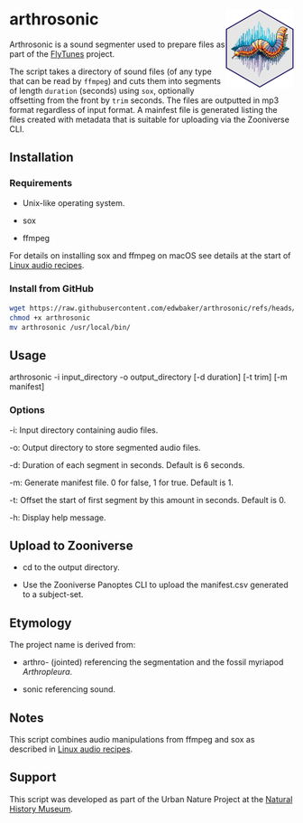 # arthrosonic <img src="imgs/logo.png" align="right" height="138" alt="arthosonic logo" />

Arthrosonic is a sound segmenter used to prepare files as part of the [FlyTunes](https://www.zooniverse.org/projects/nhmcommunityscience/flytunes) project.

The script takes a directory of sound files (of any type that can be read by `ffmpeg`) and cuts them into segments of length `duration` (seconds) using `sox`, optionally offsetting from the front by `trim` seconds. The files are outputted in mp3 format regardless of input format. A mainfest file is generated listing the files created with metadata that is suitable for uploading via the Zooniverse CLI.

## Installation

### Requirements

- Unix-like operating system.

- sox

- ffmpeg

For details on installing sox and ffmpeg on macOS see details at the start of [Linux audio recipes](https://ebaker.me.uk/notes/linux-audio-recipes.html).

### Install from GitHub

````bash
wget https://raw.githubusercontent.com/edwbaker/arthrosonic/refs/heads/main/arthrosonic
chmod +x arthrosonic
mv arthrosonic /usr/local/bin/
````

## Usage

arthrosonic -i input_directory -o output_directory [-d duration] [-t trim] [-m manifest]

### Options

-i: Input directory containing audio files.

-o: Output directory to store segmented audio files.

-d: Duration of each segment in seconds. Default is 6 seconds.

-m: Generate manifest file. 0 for false, 1 for true. Default is 1.

-t: Offset the start of first segment by this amount in seconds. Default is 0.

-h: Display  help message.

## Upload to Zooniverse

- cd to the output directory.

- Use the Zooniverse Panoptes CLI to upload the manifest.csv generated to a subject-set. 

## Etymology

The project name is derived from:

- arthro- (jointed) referencing the segmentation and the fossil myriapod _Arthropleura_.

- sonic referencing sound.

## Notes

This script combines audio manipulations from ffmpeg and sox as described in [Linux audio recipes](https://ebaker.me.uk/notes/linux-audio-recipes.html).

## Support

This script was developed as part of the Urban Nature Project at the [Natural History Museum](https://www.nhm.ac.uk).
